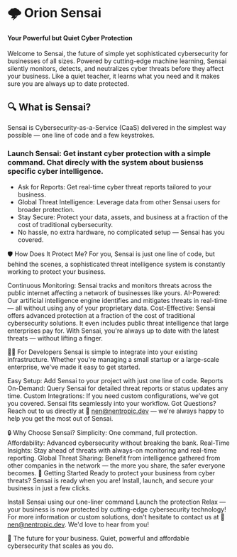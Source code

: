 # 🌩️ Orion Sensai
#### Your Powerful but Quiet Cyber Protection

Welcome to Sensai, the future of simple yet sophisticated cybersecurity for businesses of all sizes. Powered by cutting-edge machine learning, Sensai silently monitors, detects, and neutralizes cyber threats before they affect your business. Like a quiet teacher, it learns what you need and it makes sure you are always up to date protected.

## 🔍 What is Sensai?
Sensai is Cybersecurity-as-a-Service (CaaS) delivered in the simplest way possible — one line of code and a few keystrokes.

### Launch Sensai: Get instant cyber protection with a simple command. Chat direcly with the system about busienss specific cyber intelligence.

- Ask for Reports: Get real-time cyber threat reports tailored to your business.
- Global Threat Intelligence: Leverage data from other Sensai users for broader protection.
- Stay Secure: Protect your data, assets, and business at a fraction of the cost of traditional cybersecurity.
- No hassle, no extra hardware, no complicated setup — Sensai has you covered.

🛡️ How Does It Protect Me?
For you, Sensai is just one line of code, but behind the scenes, a sophisticated threat intelligence system is constantly working to protect your business.

Continuous Monitoring: Sensai tracks and monitors threats across the public internet affecting a network of businesses like yours.
AI-Powered: Our artificial intelligence engine identifies and mitigates threats in real-time — all without using any of your proprietary data.
Cost-Effective: Sensai offers advanced protection at a fraction of the cost of traditional cybersecurity solutions. It even includes public threat intelligence that large enterprises pay for.
With Sensai, you're always up to date with the latest threats — without lifting a finger.

👩‍💻 For Developers
Sensai is simple to integrate into your existing infrastructure. Whether you're managing a small startup or a large-scale enterprise, we've made it easy to get started.

Easy Setup: Add Sensai to your project with just one line of code.
Reports On-Demand: Query Sensai for detailed threat reports or status updates any time.
Custom Integrations: If you need custom configurations, we’ve got you covered. Sensai fits seamlessly into your workflow.
Got Questions? Reach out to us directly at 📧 nen@nentropic.dev — we're always happy to help you get the most out of Sensai.

🔒 Why Choose Sensai?
Simplicity: One command, full protection.
Affordability: Advanced cybersecurity without breaking the bank.
Real-Time Insights: Stay ahead of threats with always-on monitoring and real-time reporting.
Global Threat Sharing: Benefit from intelligence gathered from other companies in the network — the more you share, the safer everyone becomes.
🚀 Getting Started
Ready to protect your business from cyber threats? Sensai is ready when you are! Install, launch, and secure your business in just a few clicks.

Install Sensai using our one-liner command
Launch the protection
Relax — your business is now protected by cutting-edge cybersecurity technology!
For more information or custom solutions, don't hesitate to contact us at 📧 nen@nentropic.dev. We'd love to hear from you!

🌟 The future for your business.
Quiet, powerful and affordable cybersecurity that scales as you do.


